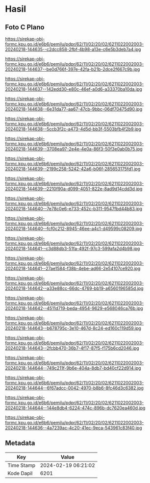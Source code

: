 # Hasil

## Foto C Plano

https://sirekap-obj-formc.kpu.go.id/e6b6/pemilu/pdpr/62/11/02/20/02/6211022002003-20240218-144635--c2dcc858-2fbf-4b98-a13e-c6e5b3deb7a4.jpg

https://sirekap-obj-formc.kpu.go.id/e6b6/pemilu/pdpr/62/11/02/20/02/6211022002003-20240218-144637--be0d766f-397e-42fa-b21b-2dce2f667c9b.jpg

https://sirekap-obj-formc.kpu.go.id/e6b6/pemilu/pdpr/62/11/02/20/02/6211022002003-20240218-144637--142edd30-e80c-46ef-a0d6-a33370ba10da.jpg

https://sirekap-obj-formc.kpu.go.id/e6b6/pemilu/pdpr/62/11/02/20/02/6211022002003-20240218-144638--6e31da77-aa67-47cb-9bbc-06df70475d90.jpg

https://sirekap-obj-formc.kpu.go.id/e6b6/pemilu/pdpr/62/11/02/20/02/6211022002003-20240218-144638--5ccb3f2c-a473-4d5d-bb3f-5503bfb4f2b9.jpg

https://sirekap-obj-formc.kpu.go.id/e6b6/pemilu/pdpr/62/11/02/20/02/6211022002003-20240218-144639--3708ea97-2e4e-4e0a-86f3-50f3e0ab0b75.jpg

https://sirekap-obj-formc.kpu.go.id/e6b6/pemilu/pdpr/62/11/02/20/02/6211022002003-20240218-144639--2199c258-5242-42a6-b06f-285653175fd1.jpg

https://sirekap-obj-formc.kpu.go.id/e6b6/pemilu/pdpr/62/11/02/20/02/6211022002003-20240218-144639--2210f90a-d099-4051-822e-8ad9d14cdd3d.jpg

https://sirekap-obj-formc.kpu.go.id/e6b6/pemilu/pdpr/62/11/02/20/02/6211022002003-20240218-144640--7e78c0e6-e733-452c-b311-9547fbd44b83.jpg

https://sirekap-obj-formc.kpu.go.id/e6b6/pemilu/pdpr/62/11/02/20/02/6211022002003-20240218-144640--fcf0c212-8945-46ee-a4c1-d49599c08209.jpg

https://sirekap-obj-formc.kpu.go.id/e6b6/pemilu/pdpr/62/11/02/20/02/6211022002003-20240218-144641--c3d88db3-51fa-492f-97c3-599afa2d4b98.jpg

https://sirekap-obj-formc.kpu.go.id/e6b6/pemilu/pdpr/62/11/02/20/02/6211022002003-20240218-144641--27ae1584-f38b-4ebe-ad66-2e54107ce920.jpg

https://sirekap-obj-formc.kpu.go.id/e6b6/pemilu/pdpr/62/11/02/20/02/6211022002003-20240218-144642--a33e88cc-66dc-4769-bb19-a6560196585d.jpg

https://sirekap-obj-formc.kpu.go.id/e6b6/pemilu/pdpr/62/11/02/20/02/6211022002003-20240218-144642--4511d719-beda-4954-9629-e568046ca76b.jpg

https://sirekap-obj-formc.kpu.go.id/e6b6/pemilu/pdpr/62/11/02/20/02/6211022002003-20240218-144643--b678795c-3e10-467d-8c24-ed160c119d59.jpg

https://sirekap-obj-formc.kpu.go.id/e6b6/pemilu/pdpr/62/11/02/20/02/6211022002003-20240218-144643--2fcbb470-36b7-4f17-87f5-f175b6cd2046.jpg

https://sirekap-obj-formc.kpu.go.id/e6b6/pemilu/pdpr/62/11/02/20/02/6211022002003-20240218-144644--749c211f-9b6e-404a-8db7-bd40cf22d914.jpg

https://sirekap-obj-formc.kpu.go.id/e6b6/pemilu/pdpr/62/11/02/20/02/6211022002003-20240218-144644--6f67adcc-0042-4970-b8b6-8fc46d3c6382.jpg

https://sirekap-obj-formc.kpu.go.id/e6b6/pemilu/pdpr/62/11/02/20/02/6211022002003-20240218-144644--144e8db4-6224-474c-896b-dc7620ea460d.jpg

https://sirekap-obj-formc.kpu.go.id/e6b6/pemilu/pdpr/62/11/02/20/02/6211022002003-20240218-144636--4a7239ac-4c20-41ec-9eca-543961c83f40.jpg


## Metadata

| Key        | Value               |
| ---------- | ------------------- |
| Time Stamp | 2024-02-19 06:21:02 |
| Kode Dapil | 6201                |



